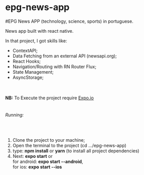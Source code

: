 # epg-news-app

#EPG News APP (technology, science, sports) in portuguese.

News app built with react native.

In that project, I got skills like:

<ul>
<li> ContextAPI; </li>
<li> Data Fetching from an external API (newsapi.org); </li>
<li> React Hooks; </li>
<li> Navigation/Routing with RN Router Flux; </li>
<li> State Management; </li>
<li> AsyncStorage; </li>
</ul>
<br>
<br>
<b>NB:</b> To Execute the project require <a href="https://docs.expo.io/versions/latest/">Expo.io</a>
<br>
<br>
<h6>Running: </h6>
<br>
<ol>
  <li> Clone the project to your machine; </li>
  <li> Open the terminal to the project (cd .../epg-news-app)</li>
  <li> type: <b>npm install</b> or <b>yarn</b> (to install all project dependencies)</li>
  <li> Next: <b>expo start</b> or 
    <br> for android: <b>expo start --android</b>,
    <br> for ios: <b>expo start --ios</b> 
  </li>
</ol>
